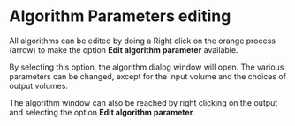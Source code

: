 # Algorithm Parameters editing

All algorithms can be edited by doing a Right click on the orange process \(arrow\) to make the option **Edit algorithm parameter** available.

By selecting this option, the algorithm dialog window will open. The various parameters can be changed, except for the input volume and the choices of output volumes.

The algorithm window can also be reached by right clicking on the output and selecting the option **Edit algorithm parameter**.

